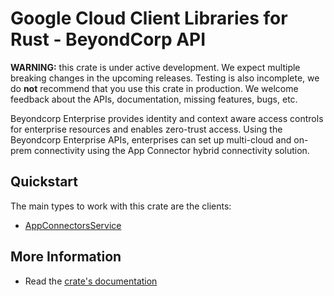 # Google Cloud Client Libraries for Rust - BeyondCorp API

<!-- Code generated by sidekick. DO NOT EDIT. -->

**WARNING:** this crate is under active development. We expect multiple breaking
changes in the upcoming releases. Testing is also incomplete, we do **not**
recommend that you use this crate in production. We welcome feedback about the
APIs, documentation, missing features, bugs, etc.

Beyondcorp Enterprise provides identity and context aware access controls
for enterprise resources and enables zero-trust access. Using the
Beyondcorp Enterprise APIs, enterprises can set up multi-cloud and on-prem
connectivity using the App Connector hybrid connectivity solution.

## Quickstart

The main types to work with this crate are the clients:

* [AppConnectorsService](https://docs.rs/google-cloud-beyondcorp-appconnectors-v1/latest/google_cloud_beyondcorp_appconnectors_v1/client/struct.AppConnectorsService.html)

## More Information

* Read the [crate's documentation](https://docs.rs/google-cloud-beyondcorp-appconnectors-v1/latest/google-cloud-beyondcorp-appconnectors-v1)
